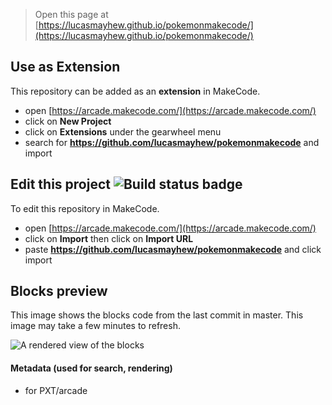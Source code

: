  


> Open this page at [https://lucasmayhew.github.io/pokemonmakecode/](https://lucasmayhew.github.io/pokemonmakecode/)

## Use as Extension

This repository can be added as an **extension** in MakeCode.

* open [https://arcade.makecode.com/](https://arcade.makecode.com/)
* click on **New Project**
* click on **Extensions** under the gearwheel menu
* search for **https://github.com/lucasmayhew/pokemonmakecode** and import

## Edit this project ![Build status badge](https://github.com/lucasmayhew/pokemonmakecode/workflows/MakeCode/badge.svg)

To edit this repository in MakeCode.

* open [https://arcade.makecode.com/](https://arcade.makecode.com/)
* click on **Import** then click on **Import URL**
* paste **https://github.com/lucasmayhew/pokemonmakecode** and click import

## Blocks preview

This image shows the blocks code from the last commit in master.
This image may take a few minutes to refresh.

![A rendered view of the blocks](https://github.com/lucasmayhew/pokemonmakecode/raw/master/.github/makecode/blocks.png)

#### Metadata (used for search, rendering)

* for PXT/arcade
<script src="https://makecode.com/gh-pages-embed.js"></script><script>makeCodeRender("{{ site.makecode.home_url }}", "{{ site.github.owner_name }}/{{ site.github.repository_name }}");</script>
